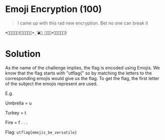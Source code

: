 # Emoji Encryption (100)

> I came up with this rad new encryption. Bet no one can break it


```
☂️🦃🔥🦁🍎🎸{🐘🥭🧅🤹🧊☀️_💣🐘_🌋🐘🌈☀️🍎🦃🧊🦁🐘}
```


# Solution

As the name of the challenge implies, the flag is encoded using Emojis.
We know that the flag starts with "utflag{" so by matching the letters to the corresponding emojis would give us the flag.
To get the flag, the first letter of the subject the emojis represent are used.

E.g.

  Umbrella = u
  
  Turkey = t
  
  Fire = f
  .
  .
  .



Flag: `utflag{emojis_be_versatile}`
